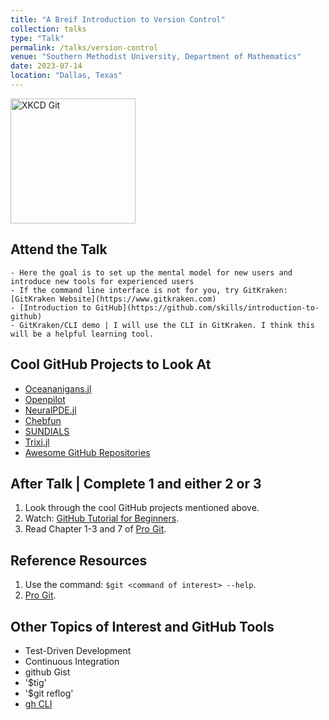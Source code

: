 ```yaml
---
title: "A Breif Introduction to Version Control"
collection: talks
type: "Talk"
permalink: /talks/version-control
venue: "Southern Methodist University, Department of Mathematics"
date: 2023-07-14
location: "Dallas, Texas"
---
```


<img src="https://imgs.xkcd.com/comics/git_2x.png" alt="XKCD Git" width="200"/>

## Attend the Talk 
    - Here the goal is to set up the mental model for new users and introduce new tools for experienced users
    - If the command line interface is not for you, try GitKraken: [GitKraken Website](https://www.gitkraken.com)
    - [Introduction to GitHub](https://github.com/skills/introduction-to-github)
    - GitKraken/CLI demo | I will use the CLI in GitKraken. I think this will be a helpful learning tool.

## Cool GitHub Projects to Look At
- [Oceananigans.jl](https://github.com/CliMA/Oceananigans.jl)
- [Openpilot](https://github.com/commaai/openpilot)
- [NeuralPDE.jl](https://github.com/SciML/NeuralPDE.jl)
- [Chebfun](https://github.com/chebfun/chebfun)
- [SUNDIALS](https://github.com/LLNL/sundials)
- [Trixi.jl](https://github.com/trixi-framework/Trixi.jl)
- [Awesome GitHub Repositories](https://github.com/sindresorhus/awesome)

## After Talk | Complete 1 and either 2 or 3
1. Look through the cool GitHub projects mentioned above.
2. Watch: [GitHub Tutorial for Beginners](https://www.youtube.com/watch?v=lG90LZotrpo).
3. Read Chapter 1-3 and 7 of [Pro Git](https://git-scm.com/book/en/v2).

## Reference Resources
1. Use the command: `$git <command of interest> --help`.
2. [Pro Git](https://git-scm.com/book/en/v2).

## Other Topics of Interest and GitHub Tools
- Test-Driven Development
- Continuous Integration
- github Gist
- '$tig'
- '$git reflog'
- [gh CLI](https://cli.github.com/manual/gh)
